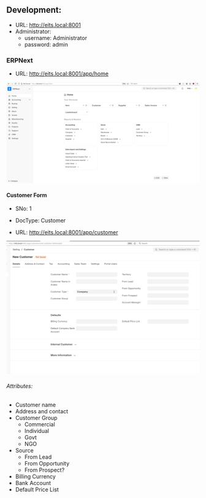 


## Development: 

- URL: http://eits.local:8001
- Administrator:
    - username: Administrator
    - password: admin


### ERPNext


- URL: http://eits.local:8001/app/home

![alt text](image.png)


#### Customer Form

- SNo: 1

- DocType: Customer

- URL: http://eits.local:8001/app/customer

![Customer Form](image-1.png)

###### Attributes:

- Customer name
- Address and contact
- Customer Group
    - Commercial
    - Individual
    - Govt
    - NGO
- Source
    - From Lead
    - From Opportunity
    - From Prospect?
- Billing Currency
- Bank Account
- Default Price List


